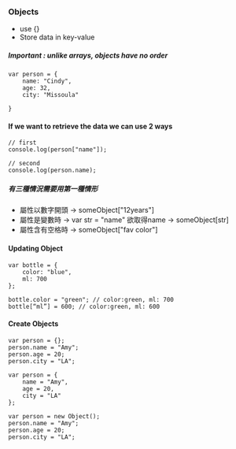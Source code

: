 ### Objects
* use {}
* Store data in key-value
##### Important : unlike arrays, objects have no order
```
var person = {
    name: "Cindy",
    age: 32,
    city: "Missoula"

}
```
#### If we want to retrieve the data we can use 2 ways
```
// first
console.log(person["name"]);

// second
console.log(person.name);
```
##### 有三種情況需要用第一種情形
* 屬性以數字開頭 -> someObject["12years"]
* 屬性是變數時 -> var str = "name"
    欲取得name -> someObject[str] 
* 屬性含有空格時 -> someObject["fav color"]

#### Updating Object
```
var bottle = {
    color: "blue",
    ml: 700
};

bottle.color = "green"; // color:green, ml: 700
bottle[“ml”] = 600; // color:green, ml: 600
```

#### Create Objects


```
var person = {};
person.name = "Amy";
person.age = 20;
person.city = "LA";
```
```
var person = {
    name = "Amy",
    age = 20,
    city = "LA"
};
```
```
var person = new Object();
person.name = "Amy";
person.age = 20;
person.city = "LA";
```